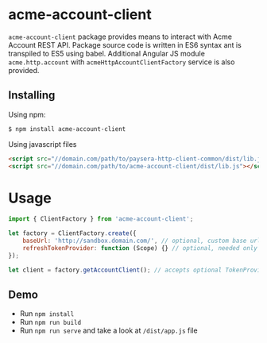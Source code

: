 # acme-account-client

`acme-account-client` package provides means to interact with Acme Account REST API.
Package source code is written in ES6 syntax ant is transpiled to ES5 using babel.
Additional Angular JS module `acme.http.account` with `acmeHttpAccountClientFactory` service is also provided.

## Installing
Using npm:
```bash
$ npm install acme-account-client
```

Using javascript files
```html
<script src="//domain.com/path/to/paysera-http-client-common/dist/lib.js"></script>
<script src="//domain.com/path/to/acme-account-client/dist/lib.js"></script>
```

# Usage
```js
import { ClientFactory } from 'acme-account-client';

let factory = ClientFactory.create({
    baseUrl: 'http://sandbox.domain.com/', // optional, custom base url
    refreshTokenProvider: function (Scope) {} // optional, needed only if API requires authentication
});

let client = factory.getAccountClient(); // accepts optional TokenProvider argument, needed only if API requires authentication
```

## Demo
 - Run `npm install`
 - Run `npm run build`
 - Run `npm run serve` and take a look at `/dist/app.js` file
